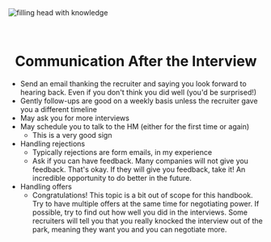 <img style="margin: 0 auto; max-width:17rem; margin-bottom: 2rem" alt="filling head with knowledge" src="/after.svg" />

<h1 style="text-align: center">Communication After the Interview</h1>

- Send an email thanking the recruiter and saying you look forward to hearing back. Even if you don't think you did well (you'd be surprised!)
- Gently follow-ups are good on a weekly basis unless the recruiter gave you a different timeline
- May ask you for more interviews
- May schedule you to talk to the HM (either for the first time or again)
  - This is a very good sign
- Handling rejections
  - Typically rejections are form emails, in my experience
  - Ask if you can have feedback. Many companies will not give you feedback. That's okay. If they will give you feedback, take it! An incredible opportunity to do better in the future.
- Handling offers
  - Congratulations! This topic is a bit out of scope for this handbook. Try to have multiple offers at the same time for negotiating power. If possible, try to find out how well you did in the interviews. Some recruiters will tell you that you really knocked the interview out of the park, meaning they want you and you can negotiate more.
